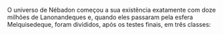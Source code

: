 ﻿O universo de Nébadon começou a sua existência exatamente com doze milhões de Lanonandeques e, quando eles passaram pela esfera Melquisedeque, foram divididos, após os testes finais, em três classes: